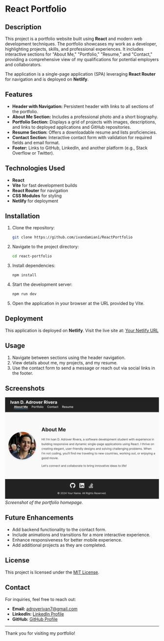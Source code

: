 # React Portfolio

## Description
This project is a portfolio website built using **React** and modern web development techniques. The portfolio showcases my work as a developer, highlighting projects, skills, and professional experiences. It includes interactive sections for "About Me," "Portfolio," "Resume," and "Contact," providing a comprehensive view of my qualifications for potential employers and collaborators.

The application is a single-page application (SPA) leveraging **React Router** for navigation and is deployed on **Netlify**.

## Features
- **Header with Navigation:** Persistent header with links to all sections of the portfolio.
- **About Me Section:** Includes a professional photo and a short biography.
- **Portfolio Section:** Displays a grid of projects with images, descriptions, and links to deployed applications and GitHub repositories.
- **Resume Section:** Offers a downloadable resume and lists proficiencies.
- **Contact Section:** Interactive contact form with validation for required fields and email format.
- **Footer:** Links to GitHub, LinkedIn, and another platform (e.g., Stack Overflow or Twitter).


## Technologies Used
- **React**
- **Vite** for fast development builds
- **React Router** for navigation
- **CSS Modules** for styling
- **Netlify** for deployment

## Installation
1. Clone the repository:
   ```bash
   git clone https://github.com/ivandamian1/ReactPortfolio
   ```
2. Navigate to the project directory:
   ```bash
   cd react-portfolio
   ```
3. Install dependencies:
   ```bash
   npm install
   ```
4. Start the development server:
   ```bash
   npm run dev
   ```
5. Open the application in your browser at the URL provided by Vite.

## Deployment
This application is deployed on **Netlify**. Visit the live site at: [Your Netlify URL](https://your-netlify-site.netlify.app)

## Usage
1. Navigate between sections using the header navigation.
2. View details about me, my projects, and my resume.
3. Use the contact form to send a message or reach out via social links in the footer.



## Screenshots
![Portfolio Screenshot](https://raw.githubusercontent.com/ivandamian1/ReactPortfolio/refs/heads/main/Screen%20Shot%202024-12-21%20at%202.39.16%20PM.png)  
*Screenshot of the portfolio homepage.*

## Future Enhancements
- Add backend functionality to the contact form.
- Include animations and transitions for a more interactive experience.
- Enhance responsiveness for better mobile experience.
- Add additional projects as they are completed.

## License
This project is licensed under the [MIT License](https://opensource.org/licenses/MIT).

## Contact
For inquiries, feel free to reach out:
- **Email:** adroverivan7@gmail.com
- **LinkedIn:** [LinkedIn Profile](https://www.linkedin.com/in/ivan-adrover-3a0b76218/)
- **GitHub:** [GitHub Profile](https://github.com/ivandamian1)

---

Thank you for visiting my portfolio!